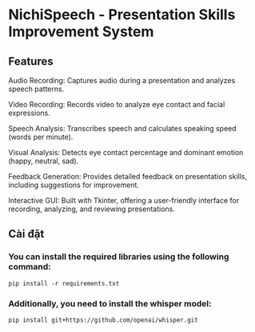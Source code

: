 # NichiSpeech - Presentation Skills Improvement System
## Features
Audio Recording: Captures audio during a presentation and analyzes speech patterns.

Video Recording: Records video to analyze eye contact and facial expressions.

Speech Analysis: Transcribes speech and calculates speaking speed (words per minute).

Visual Analysis: Detects eye contact percentage and dominant emotion (happy, neutral, sad).

Feedback Generation: Provides detailed feedback on presentation skills, including suggestions for improvement.

Interactive GUI: Built with Tkinter, offering a user-friendly interface for recording, analyzing, and reviewing presentations.
## Cài đặt

### You can install the required libraries using the following command:
```
pip install -r requirements.txt

```

### Additionally, you need to install the whisper model:

```
pip install git+https://github.com/openai/whisper.git
```
